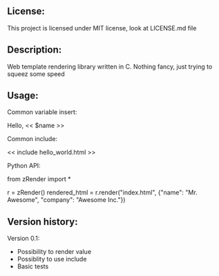 License:
-------------------------
This project is licensed under MIT license, look at LICENSE.md file


Description:
-------------------------
Web template rendering library written in C. 
Nothing fancy, just trying to squeez some speed

Usage:
-------------------------
Common variable insert:

Hello, << $name >>

Common include:

<< include hello_world.html >>


Python API:

from zRender import *

r = zRender()
rendered_html = r.render("index.html", {"name": "Mr. Awesome", "company": "Awesome Inc."})

Version history:
-------------------------
Version 0.1:
  * Possibility to render value
  * Possiblity to use include
  * Basic tests
